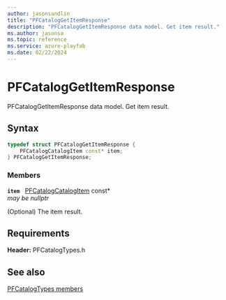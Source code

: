 ```yaml
---
author: jasonsandlin
title: "PFCatalogGetItemResponse"
description: "PFCatalogGetItemResponse data model. Get item result."
ms.author: jasonsa
ms.topic: reference
ms.service: azure-playfab
ms.date: 02/22/2024
---
```


# PFCatalogGetItemResponse  

PFCatalogGetItemResponse data model. Get item result.  

## Syntax  
  
```cpp
typedef struct PFCatalogGetItemResponse {  
    PFCatalogCatalogItem const* item;  
} PFCatalogGetItemResponse;  
```
  
### Members  
  
**`item`** &nbsp; [PFCatalogCatalogItem](pfcatalogcatalogitem.md) const*  
*may be nullptr*  
  
(Optional) The item result.
  
  
## Requirements  
  
**Header:** PFCatalogTypes.h
  
## See also  
[PFCatalogTypes members](../pfcatalogtypes_members.md)  

  
  
